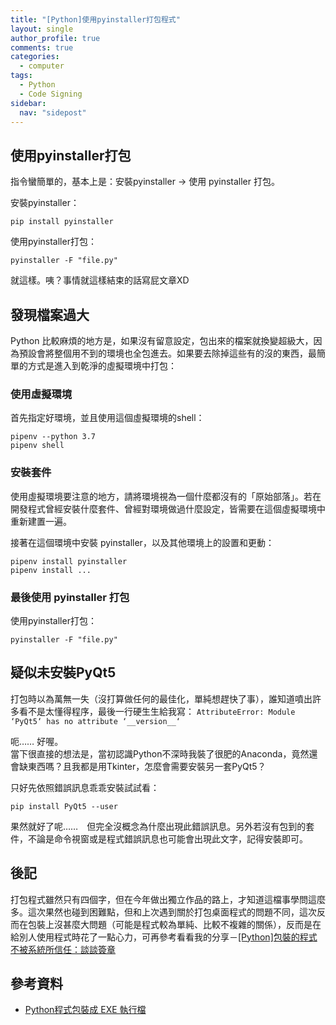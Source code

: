 ```yaml
---
title: "[Python]使用pyinstaller打包程式"
layout: single
author_profile: true
comments: true
categories:
  - computer
tags:
  - Python
  - Code Signing
sidebar:
  nav: "sidepost"
---
```

## 使用pyinstaller打包

指令蠻簡單的，基本上是：安裝pyinstaller → 使用 pyinstaller 打包。

安裝pyinstaller：
```
pip install pyinstaller
```

使用pyinstaller打包：
```
pyinstaller -F "file.py"
```

就這樣。咦？事情就這樣結束的話寫屁文章XD

## 發現檔案過大

Python 比較麻煩的地方是，如果沒有留意設定，包出來的檔案就換變超級大，因為預設會將整個用不到的環境也全包進去。如果要去除掉這些有的沒的東西，最簡單的方式是進入到乾淨的虛擬環境中打包：

### 使用虛擬環境

首先指定好環境，並且使用這個虛擬環境的shell：  
```
pipenv --python 3.7
pipenv shell
```

### 安裝套件

使用虛擬環境要注意的地方，請將環境視為一個什麼都沒有的「原始部落」。若在開發程式曾經安裝什麼套件、曾經對環境做過什麼設定，皆需要在這個虛擬環境中重新建置一遍。

接著在這個環境中安裝 pyinstaller，以及其他環境上的設置和更動：
```
pipenv install pyinstaller
pipenv install ...
```

### 最後使用 pyinstaller 打包
使用pyinstaller打包：
```
pyinstaller -F "file.py"
```

## 疑似未安裝PyQt5
打包時以為萬無一失（沒打算做任何的最佳化，單純想趕快了事），誰知道噴出許多看不是太懂得程序，最後一行硬生生給我寫：
`AttributeError: Module ‘PyQt5‘ has no attribute ‘__version__‘`

呃…… 好喔。  
當下很直接的想法是，當初認識Python不深時我裝了很肥的Anaconda，竟然還會缺東西嗎？且我都是用Tkinter，怎麼會需要安裝另一套PyQt5？

只好先依照錯誤訊息乖乖安裝試試看：

```
pip install PyQt5 --user
```

果然就好了呢……　但完全沒概念為什麼出現此錯誤訊息。另外若沒有包到的套件，不論是命令視窗或是程式錯誤訊息也可能會出現此文字，記得安裝即可。

## 後記
打包程式雖然只有四個字，但在今年做出獨立作品的路上，才知道這檔事學問這麼多。這次果然也碰到困難點，但和上次遇到關於打包桌面程式的問題不同，這次反而在包裝上沒甚麼大問題（可能是程式較為單純、比較不複雜的關係），反而是在給別人使用程式時花了一點心力，可再參考看看我的分享－[[Python]包裝的程式不被系統所信任：談談簽章](https://alexmav04.github.io/code-signing/)

## 參考資料
* [Python程式包裝成 EXE 執行檔](https://ithelp.ithome.com.tw/articles/10226815)